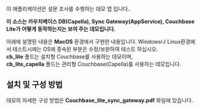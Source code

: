 이 애플리케이션은 설문 조사를 수행하는 데모 앱 입니다.. <br>

**이 소스는 카우치베이스 DB(Capella), Sync Gateway(AppService), Couchbase Lite가 어떻게 동작하는지는 보여 주는 데모입니다.** <br>

아래에 설명된 내용은 **MacOS** 환경에서 구현한 내용입니다. Windows나 Linux환경에서 테스트시에는 OS에 종속된 부분은 수정/보완하여 테스트 하십시오. <br>
**cb_lite** 폴드는 설치형 Couchbase를 사용하는 데모이며, <br>
**cb_lite_capella** 폴드는 관리형 Couchbase(Capella)를 사용하는 데모입니다. <br>

## 설치 및 구성 방법 <br>
데모의 자세한 구성 방법은 **Couchbase_lite_sync_gateway.pdf** 화일에 있습니다. <br>

